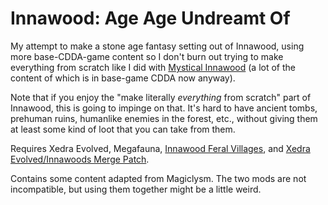# Innawood: Age Age Undreamt Of
My attempt to make a stone age fantasy setting out of Innawood, using more base-CDDA-game content so I don't burn out trying to make everything from scratch like I did with [Mystical Innawood](https://github.com/Standing-Storm/mystical-innawood) (a lot of the content of which is in base-game CDDA now anyway). 

Note that if you enjoy the "make literally *everything* from scratch" part of Innawood, this is going to impinge on that. It's hard to have ancient tombs, prehuman ruins, humanlike enemies in the forest, etc., without giving them at least some kind of loot that you can take from them. 

Requires Xedra Evolved, Megafauna, [Innawood Feral Villages](https://github.com/Standing-Storm/innawoods-feral-villages), and [Xedra Evolved/Innawoods Merge Patch](https://github.com/Standing-Storm/ccda-xedra-evolved-innawoods).

Contains some content adapted from Magiclysm. The two mods are not incompatible, but using them together might be a little weird. 
